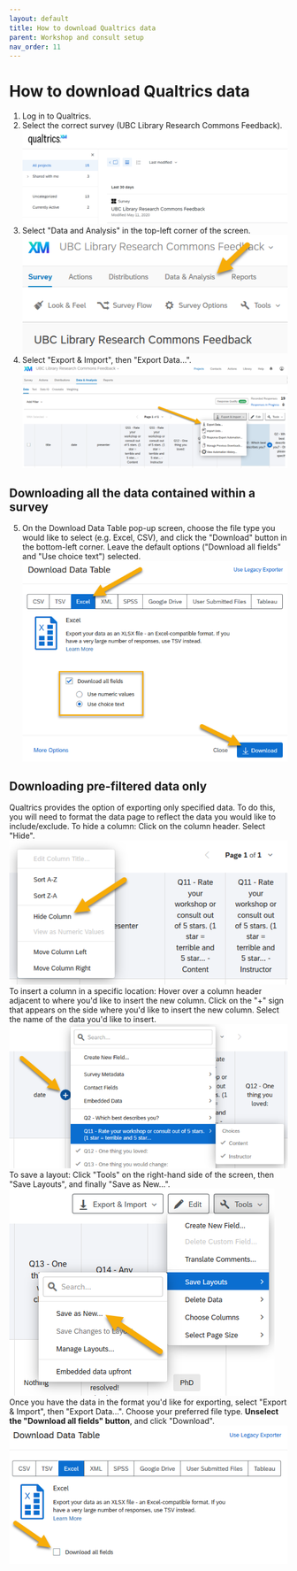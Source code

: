 ```yaml
---
layout: default
title: How to download Qualtrics data
parent: Workshop and consult setup
nav_order: 11
---
```


# How to download Qualtrics data
1. Log in to Qualtrics.
2. Select the correct survey (UBC Library Research Commons Feedback).
![](../../assets/images/selectingcorrectsurvey.png)
3. Select "Data and Analysis" in the top-left corner of the screen.
![](../../assets/images/data_analysis_button.png)
4. Select "Export & Import", then "Export Data...".
![](../../assets/images/export_data_button.png)
## Downloading all the data contained within a survey
5. On the Download Data Table pop-up screen, choose the file type you would like to select (e.g. Excel, CSV), and click the "Download" button in the bottom-left corner. Leave the default options ("Download all fields" and "Use choice text") selected.
![](../../assets/images/data_download_popup_screen.png)
## Downloading pre-filtered data only
Qualtrics provides the option of exporting only specified data. To do this, you will need to format the data page to reflect the data you would like to include/exclude.
To hide a column: Click on the column header. Select "Hide".
![](../../assets/images/hide_column.png)
To insert a column in a specific location: Hover over a column header adjacent to where you'd like to insert the new column. Click on the "+" sign that appears on the side where you'd like to insert the new column. Select the name of the data you'd like to insert.
![](../../assets/images/add_column.png)
To save a layout: Click "Tools" on the right-hand side of the screen, then "Save Layouts", and finally "Save as New...".
![](../../assets/images/save_layout.png)
Once you have the data in the format you'd like for exporting, select "Export & Import", then "Export Data...". Choose your preferred file type. <b>Unselect the "Download all fields" button</b>, and click "Download".
![](../../assets/images/data_download_unselect_all_fields.png)
